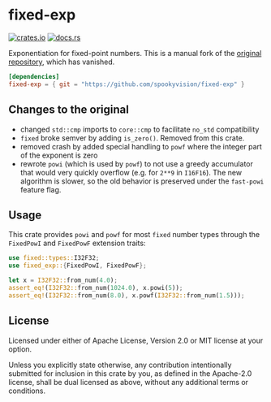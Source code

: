 # fixed-exp


[![crates.io](https://img.shields.io/crates/v/fixed-exp)](https://crates.io/crates/fixed-exp)
[![docs.rs](https://docs.rs/fixed-exp/badge.svg)](https://docs.rs/fixed-exp/)

Exponentiation for fixed-point numbers.
This is a manual fork of the [original repository](https://github.com/toasteater/fixed-exp), which has vanished.

```toml
[dependencies]
fixed-exp = { git = "https://github.com/spookyvision/fixed-exp" }
```

## Changes to the original
- changed `std::cmp` imports to `core::cmp` to facilitate `no_std` compatibility
- `fixed` broke semver by adding `is_zero()`. Removed from this crate.
- removed crash by added special handling to `powf` where the integer part of the exponent is zero
- rewrote `powi` (which is used by `powf`) to not use a greedy accumulator that would very quickly overflow (e.g. for `2**9` in `I16F16`). The new algorithm is slower, so the old behavior is preserved under the `fast-powi` feature flag.

## Usage

This crate provides `powi` and `powf` for most `fixed` number types through the `FixedPowI` and `FixedPowF` extension traits:

```rust
use fixed::types::I32F32;
use fixed_exp::{FixedPowI, FixedPowF};

let x = I32F32::from_num(4.0);
assert_eq!(I32F32::from_num(1024.0), x.powi(5));
assert_eq!(I32F32::from_num(8.0), x.powf(I32F32::from_num(1.5)));
```

## License

Licensed under either of Apache License, Version 2.0 or MIT license at your option.

Unless you explicitly state otherwise, any contribution intentionally submitted for inclusion in this crate by you, as defined in the Apache-2.0 license, shall be dual licensed as above, without any additional terms or conditions.